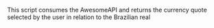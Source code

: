This script consumes the AwesomeAPI and returns the currency quote selected by the user in relation to the Brazilian real